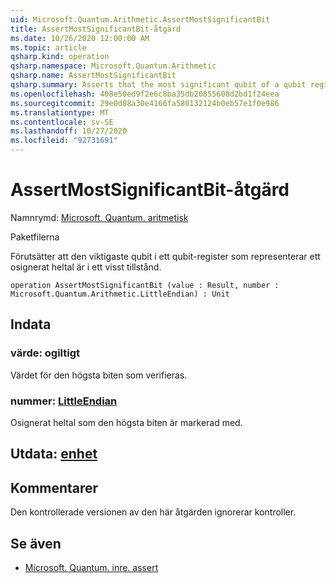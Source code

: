 ```yaml
---
uid: Microsoft.Quantum.Arithmetic.AssertMostSignificantBit
title: AssertMostSignificantBit-åtgärd
ms.date: 10/26/2020 12:00:00 AM
ms.topic: article
qsharp.kind: operation
qsharp.namespace: Microsoft.Quantum.Arithmetic
qsharp.name: AssertMostSignificantBit
qsharp.summary: Asserts that the most significant qubit of a qubit register representing an unsigned integer is in a particular state.
ms.openlocfilehash: 408e50ed9f2e6c8ba35db20855608d2bd1f24eea
ms.sourcegitcommit: 29e0d88a30e4166fa580132124b0eb57e1f0e986
ms.translationtype: MT
ms.contentlocale: sv-SE
ms.lasthandoff: 10/27/2020
ms.locfileid: "92731691"
---
```

# <a name="assertmostsignificantbit-operation"></a>AssertMostSignificantBit-åtgärd

Namnrymd: [Microsoft. Quantum. aritmetisk](xref:Microsoft.Quantum.Arithmetic)

Paketfilerna [](https://nuget.org/packages/)


Förutsätter att den viktigaste qubit i ett qubit-register som representerar ett osignerat heltal är i ett visst tillstånd.

```qsharp
operation AssertMostSignificantBit (value : Result, number : Microsoft.Quantum.Arithmetic.LittleEndian) : Unit
```


## <a name="input"></a>Indata

### <a name="value--__invalidresult__"></a>värde: __ogiltigt <Result>__

Värdet för den högsta biten som verifieras.


### <a name="number--littleendian"></a>nummer: [LittleEndian](xref:Microsoft.Quantum.Arithmetic.LittleEndian)

Osignerat heltal som den högsta biten är markerad med.



## <a name="output--unit"></a>Utdata: [enhet](xref:microsoft.quantum.lang-ref.unit)



## <a name="remarks"></a>Kommentarer

Den kontrollerade versionen av den här åtgärden ignorerar kontroller.

## <a name="see-also"></a>Se även

- [Microsoft. Quantum. inre. assert](xref:Microsoft.Quantum.Intrinsic.Assert)